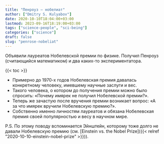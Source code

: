 ```yaml
---
title: "Пенроуз — нобелиат"
author: ["Dmitry S. Kulyabov"]
date: 2020-10-10T18:04:00+03:00
lastmod: 2023-09-16T18:19:00+03:00
tags: ["science-people", "sci-being"]
categories: ["science"]
draft: false
slug: "penrose-nobeliat"
---
```


Объявили лауреатов Нобелевской премии по физике. Получил Пенроуз (считающийся математиком) и два каких-то экспериментатора.

<!--more-->

{{< toc >}}

-   Примерно до 1970-х годов Нобелевская премия давалась конкретному человеку, имевшему научные заслуги и вес.
-   Такого человека, о котором до получения премии можно было спросить: «Почему имярек не получил Нобелевской премии?».
-   Теперь же зачастую после вручения премии возникает вопрос: «А за что имярек вручили Нобелевскую премию?».
-   Собственно именно личностям лауреатов и обязана Нобелевская премия своей популярностью и весу в научном мире.

P.S. По этому поводу вспоминается Эйнштейн, которому тоже долго не давали Нобелевскую премию (см. [Einstein vs. the Nobel Prize]({{< relref "2020-10-10-einstein-nobel-prize" >}})).
